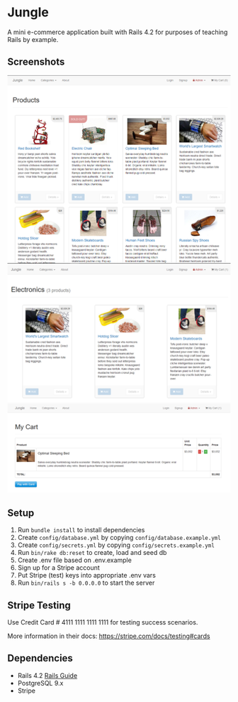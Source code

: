 # Jungle

A mini e-commerce application built with Rails 4.2 for purposes of teaching Rails by example.

## Screenshots
!["Home Page"](https://raw.githubusercontent.com/Thommati/jungle/master/docs/home-page.png)
!["Electronics Category"](https://raw.githubusercontent.com/Thommati/jungle/master/docs/Electronics.png)
!["Shopping Cart"](https://raw.githubusercontent.com/Thommati/jungle/master/docs/cart.png)

## Setup

1. Run `bundle install` to install dependencies
2. Create `config/database.yml` by copying `config/database.example.yml`
3. Create `config/secrets.yml` by copying `config/secrets.example.yml`
4. Run `bin/rake db:reset` to create, load and seed db
5. Create .env file based on .env.example
6. Sign up for a Stripe account
7. Put Stripe (test) keys into appropriate .env vars
8. Run `bin/rails s -b 0.0.0.0` to start the server

## Stripe Testing

Use Credit Card # 4111 1111 1111 1111 for testing success scenarios.

More information in their docs: <https://stripe.com/docs/testing#cards>

## Dependencies

* Rails 4.2 [Rails Guide](http://guides.rubyonrails.org/v4.2/)
* PostgreSQL 9.x
* Stripe
